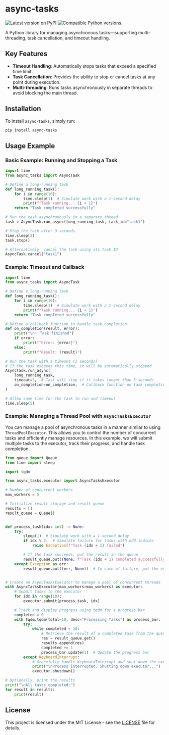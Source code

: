 # async-tasks

<a href="https://pypi.python.org/pypi/async-tasks"><img src="http://img.shields.io/pypi/v/async-tasks.svg" alt="Latest version on PyPI"></a> <a href="https://pypi.python.org/pypi/async-tasks"><img src="https://img.shields.io/pypi/pyversions/async-tasks.svg" alt="Compatible Python versions."></a>

A Python library for managing asynchronous tasks—supporting multi-threading, task cancellation, and timeout handling.

## Key Features

- **Timeout Handling**: Automatically stops tasks that exceed a specified time limit.
- **Task Cancellation**: Provides the ability to stop or cancel tasks at any point during execution.
- **Multi-threading**: Runs tasks asynchronously in separate threads to avoid blocking the main thread.

## Installation

To install `async-tasks`, simply run:

```bash
pip install async-tasks
```

## Usage Example

### Basic Example: Running and Stopping a Task

```python
import time
from async_tasks import AsyncTask

# Define a long-running task
def long_running_task():
    for i in range(10):
        time.sleep(1)  # Simulate work with a 1-second delay
        print(f"Task running... {i + 1}")
    return "Task completed successfully"

# Run the task asynchronously in a separate thread
task = AsyncTask.run_async(long_running_task, task_id="task1")

# Stop the task after 3 seconds
time.sleep(3)
task.stop()

# Alternatively, cancel the task using its task ID
AsyncTask.cancel("task1")
```

### Example: Timeout and Callback

```python
import time
from async_tasks import AsyncTask

# Define a long-running task
def long_running_task():
    for i in range(10):
        time.sleep(1)  # Simulate work with a 1-second delay
        print(f"Task running... {i + 1}")
    return "Task completed successfully"

# Define a callback function to handle task completion
def on_completion(result, error):
    print("\n✅ Task finished")
    if error:
        print(f"Error: {error}")
    else:
        print(f"Result: {result}")

# Run the task with a timeout (3 seconds)
# If the task exceeds this time, it will be automatically stopped
AsyncTask.run_async(
    long_running_task,
    timeout=3,  # Task will stop if it takes longer than 3 seconds
    on_completion=on_completion,  # Callback function on task completion
)

# Allow some time for the task to run and timeout
time.sleep(5)
```

### Example: Managing a Thread Pool with `AsyncTasksExecutor`

You can manage a pool of asynchronous tasks in a manner similar to using `ThreadPoolExecutor`. This allows you to control the number of concurrent tasks and efficiently manage resources. In this example, we will submit multiple tasks to the executor, track their progress, and handle task completion.

```python
from queue import Queue
from time import sleep

import tqdm

from async_tasks.executor import AsyncTasksExecutor

# Number of concurrent workers
max_workers = 5

# Initialize result storage and result queue
results = []
result_queue = Queue()


def process_task(idx: int) -> None:
    try:
        sleep(1)  # Simulate work with a 1-second delay
        if idx % 2:  # Simulate failure for tasks with odd indices
            raise Exception(f"Task {idx + 1} failed")

        # If the task succeeds, put the result in the queue
        result_queue.put((None, f"Task {idx + 1} completed successfully"))
    except Exception as err:
        result_queue.put((err, None))  # In case of failure, put the error in the queue


# Create an AsyncTasksExecutor to manage a pool of concurrent threads
with AsyncTasksExecutor(max_workers=max_workers) as executor:
    # Submit tasks to the executor
    for idx in range(10):
        executor.submit(process_task, idx)

    # Track and display progress using tqdm for a progress bar
    completed = 0
    with tqdm.tqdm(total=10, desc="Processing Tasks") as process_bar:
        try:
            while completed < 10:
                # Retrieve the result of a completed task from the queue
                res = result_queue.get()
                results.append(res)
                completed += 1
                process_bar.update(1)  # Update the progress bar
        except KeyboardInterrupt:
            # Gracefully handle KeyboardInterrupt and shut down the executor
            print("\nProcess interrupted. Shutting down executor...")
            executor.shutdown()

# Optionally, print the results
print("\nAll tasks completed:")
for result in results:
    print(result)
```

## License

This project is licensed under the MIT License - see the [LICENSE](./LICENSE) file for details.
